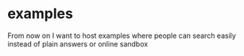 # examples
From now on I want to host examples where people can search easily instead of plain answers or online sandbox
